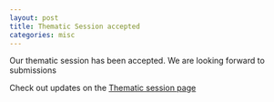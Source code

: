 ```yaml
---
layout: post
title: Thematic Session accepted
categories: misc
---
```


Our thematic session has been accepted. We are looking forward to submissions

Check out updates on the [Thematic session page]({{site.baseurl}}/session)
